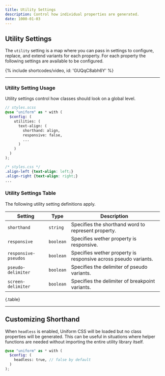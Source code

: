 ```yaml
---
title: Utility Settings
description: Control how individual properties are generated.
date: 1000-01-03
---
```



## Utility Settings

The `utility` setting is a map where you can pass in settings to configure, replace, and extend variants for each property. For each property the following settings are available to be configured.

{% include shortcodes/video, id: 'GUQqC8abh6Y' %}

---

### Utility Setting Usage

Utility settings control how classes should look on a global level.

```scss
// styles.scss
@use "uniform" as * with (
  $config: (
    utilities: (
      text-align: (
        shorthand: align,
        responsive: false,
        ...
      )
    )
  )
);
```

```css
/* styles.css */
.align-left {text-align: left;}
.align-right {text-align: right;}
...
```

### Utility Settings Table

The following utility setting definitions apply.

| Setting | Type | Description |
| - | - | - |
| `shorthand` | `string` | Specifies the shorthand word to represent property. |
| `responsive` | `boolean` | Specifies wether property is responsive. |
| `responsive-pseudos` | `boolean` | Specifies wether property is responsive across pseudo variants. |
| `pseudo-delimiter` | `boolean` | Specifies the delimiter of pseudo variants. |
| `screen-delimiter` | `boolean` | Specifies the delimiter of breakpoint variants. |

{.table}

---

## Customizing Shorthand

When `headless` is enabled, Uniform CSS will be loaded but no class properties will be generated. This can be useful in situations where helper functions are needed without importing the entire utility library itself.

```scss
@use "uniform" as * with (
  $config: (
    headless: true, // false by default
  )
);
```